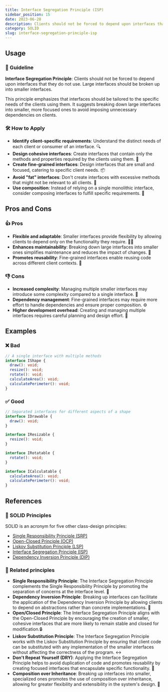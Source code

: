 ```yaml
---
title: Interface Segregation Principle (ISP)
sidebar_position: 15
date: 2023-06-28
description: Clients should not be forced to depend upon interfaces that they do not use. Large interfaces should be broken up into smaller interfaces.
category: SOLID
slug: interface-segregation-principle-isp
---
```


## Usage

### 📝 Guideline
**Interface Segregation Principle**: Clients should not be forced to depend upon interfaces that they do not use. Large interfaces should be broken up into smaller interfaces.

This principle emphasizes that interfaces should be tailored to the specific needs of the clients using them. It suggests breaking down large interfaces into smaller, more focused ones to avoid imposing unnecessary dependencies on clients.

### 🛠️ How to Apply
- **Identify client-specific requirements**: Understand the distinct needs of each client or consumer of an interface. 🔍
- **Design cohesive interfaces**: Create interfaces that contain only the methods and properties required by the clients using them. 🧩
- **Create fine-grained interfaces**: Design interfaces that are small and focused, catering to specific client needs. 📦
- **Avoid "fat" interfaces**: Don't create interfaces with excessive methods that might not be relevant to all clients. 🦣
- **Use composition**: Instead of relying on a single monolithic interface, consider composing interfaces to fulfill specific requirements. 🎯

## Pros and Cons

### 👍 Pros
- **Flexible and adaptable**: Smaller interfaces provide flexibility by allowing clients to depend only on the functionality they require. 🧘‍♂️
- **Enhances maintainability**: Breaking down large interfaces into smaller ones simplifies maintenance and reduces the impact of changes. 🧹
- **Promotes reusability**: Fine-grained interfaces enable reusing code across different client contexts. 🔄

### 👎 Cons
- **Increased complexity**: Managing multiple smaller interfaces may introduce some complexity compared to a single interface. 🤔
- **Dependency management**: Fine-grained interfaces may require more effort to handle dependencies and ensure proper composition. ⚙️
- **Higher development overhead**: Creating and managing multiple interfaces requires careful planning and design effort. 💼

## Examples

### ❌ Bad
```typescript
// A single interface with multiple methods
interface IShape {
  draw(): void;
  resize(): void;
  rotate(): void;
  calculateArea(): void;
  calculatePerimeter(): void;
}
```

### ✅ Good
```typescript
// Separated interfaces for different aspects of a shape
interface IDrawable {
  draw(): void;
}

interface IResizable {
  resize(): void;
}

interface IRotatable {
  rotate(): void;
}

interface ICalculatable {
  calculateArea(): void;
  calculatePerimeter(): void;
}
```

## References

### 🧱 SOLID Principles

SOLID is an acronym for five other class-design principles:

- [Single Responsibility Principle (SRP)](code-tips/single-responsibility-principle-srp)
- [Open-Closed Principle (OCP)](code-tips/open-closed-principle-ocp)
- [Liskov Substitution Principle (LSP)](code-tips/liskov-substitution-principle-lsp)
- [Interface Segregation Principle (ISP)](code-tips/interface-segregation-principle-isp)
- [Dependency Inversion Principle (DIP)](code-tips/dependency-inversion-principle-dip)

### 🔀 Related principles
- **Single Responsibility Principle**: The Interface Segregation Principle complements the Single Responsibility Principle by promoting the separation of concerns at the interface level. 🎯
- **Dependency Inversion Principle**: Breaking up interfaces can facilitate the application of the Dependency Inversion Principle by allowing clients to depend on abstractions rather than concrete implementations. 🔄
- **Open/Closed Principle**: The Interface Segregation Principle aligns with the Open-Closed Principle by encouraging the creation of smaller, cohesive interfaces that are more likely to remain stable and closed for modification.🔒
- **Liskov Substitution Principle**: The Interface Segregation Principle works with the Liskov Substitution Principle by ensuring that client code can be substituted with any implementation of the smaller interfaces without affecting the correctness of the program. ↔️
- **Don't Repeat Yourself (DRY)**: Applying the Interface Segregation Principle helps to avoid duplication of code and promotes reusability by creating focused interfaces that encapsulate specific functionality. 🌟
- **Composition over Inheritance**: Breaking up interfaces into smaller, specialized ones promotes the use of composition over inheritance, allowing for greater flexibility and extensibility in the system's design. 💎